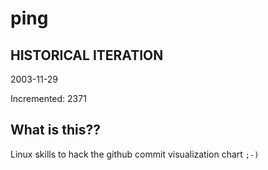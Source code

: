 # ping

## HISTORICAL ITERATION
2003-11-29

Incremented: 2371

## What is this?? 
Linux skills to hack the github commit visualization chart `;-)`
